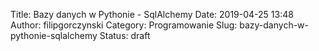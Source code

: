 Title: Bazy danych w Pythonie - SqlAlchemy
Date: 2019-04-25 13:48
Author: filipgorczynski
Category: Programowanie
Slug: bazy-danych-w-pythonie-sqlalchemy
Status: draft


